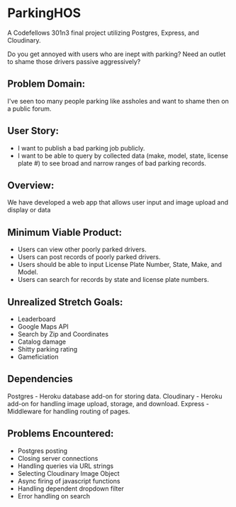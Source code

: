 # ParkingHOS

A Codefellows 301n3 final project utilizing Postgres, Express, and Cloudinary.

Do you get annoyed with users who are inept with parking?  Need an outlet to shame those drivers passive aggressively?

## Problem Domain: 
I've seen too many people parking like assholes and want to shame then on a public forum.

## User Story: 
- I want to publish a bad parking job publicly. 
- I want to be able to query by collected data (make, model, state, license plate #) to see broad and narrow ranges of bad parking records.

## Overview:
We have developed a web app that allows user input and image upload and display or data

## Minimum Viable Product:
- Users can view other poorly parked drivers.
- Users can post records of poorly parked drivers.
- Users should be able to input License Plate Number, State, Make, and Model.
- Users can search for records by state and license plate numbers.

## Unrealized Stretch Goals:
- Leaderboard
- Google Maps API
- Search by Zip and Coordinates
- Catalog damage
- Shitty parking rating
- Gameficiation

## Dependencies
Postgres - Heroku database add-on for storing data.
Cloudinary - Heroku add-on for handling image upload, storage, and download.
Express - Middleware for handling routing of pages.

## Problems Encountered:
- Postgres posting
- Closing server connections
- Handling queries via URL strings
- Selecting Cloudinary Image Object
- Async firing of javascript functions
- Handling dependent dropdown filter
- Error handling on search




